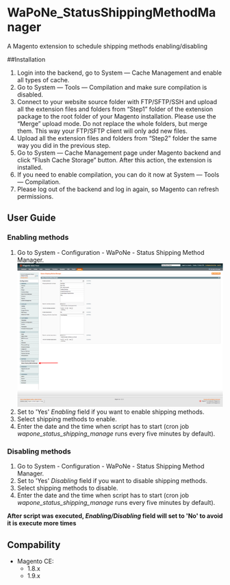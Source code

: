 # WaPoNe_StatusShippingMethodManager
A Magento extension to schedule shipping methods enabling/disabling

##Installation

1. Login into the backend, go to System — Cache Management and enable all types of cache.
2. Go to System — Tools — Compilation and make sure compilation is disabled.
3. Connect to your website source folder with FTP/SFTP/SSH and upload all the extension files and folders from “Step1” folder of the extension package to the root folder of your Magento installation.
Please use the “Merge” upload mode. Do not replace the whole folders, but merge them. This way your FTP/SFTP client will only add new files.
4. Upload all the extension files and folders from “Step2” folder the same way you did in the previous step.
5. Go to System — Cache Management page under Magento backend and click “Flush Cache Storage” button. After this action, the extension is installed.
6. If you need to enable compilation, you can do it now at System — Tools — Compilation.
7. Please log out of the backend and log in again, so Magento can refresh permissions.

## User Guide

### Enabling methods

1. Go to System - Configuration - WaPoNe - Status Shipping Method Manager.
![](doc/images/statusshippingmethodmanager_config.png)
2. Set to 'Yes' *Enabling* field if you want to enable shipping methods.
3. Select shipping methods to enable.
4. Enter the date and the time when script has to start (cron job *wapone_status_shipping_manage* runs every five minutes by default).

### Disabling methods

1. Go to System - Configuration - WaPoNe - Status Shipping Method Manager.
2. Set to 'Yes' *Disabling* field if you want to disable shipping methods.
3. Select shipping methods to disable.
4. Enter the date and the time when script has to start (cron job *wapone_status_shipping_manage* runs every five minutes by default).

**After script was executed, _Enabling/Disabling_ field will set to 'No' to avoid it is execute more times**

## Compability

- Magento CE:
  - 1.8.x
  - 1.9.x

